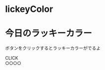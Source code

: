 # lickeyColor
<!DOCTYPE html>
<html lang="ja">
<head>
  <meta charset="UTF-8">
  <title>color</title>
  <link rel="stylesheet" href="css/style.css">
</head>

<body>
  <div class="container">
    <h1>今日のラッキーカラー</h1>
    <div class="box">
    <p>ボタンをクリックするとラッキーカラーがでるよ</p>
   <div id="btn">
    CLICK
   </div>
   <div id="result">
    ○○○○
   </div>

   </div>







  </div>



<script src="js/app.js"></<script>

</script>
</body>

</html>
